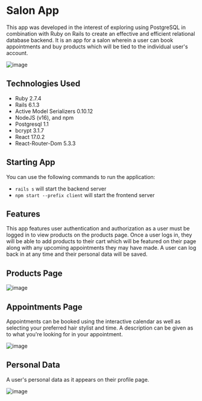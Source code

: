 # Salon App

This app was developed in the interest of exploring using PostgreSQL in combination with Ruby on Rails to create an effective and efficient relational database backend. It is an app for a salon wherein a user can book appointments and buy products which will be tied to the individual user's account.

![image](https://user-images.githubusercontent.com/104173081/205161095-eee18eef-a660-4f9c-9c91-940628245dcb.png)

## Technologies Used

- Ruby 2.7.4
- Rails 6.1.3
- Active Model Serializers 0.10.12
- NodeJS (v16), and npm
- Postgresql 1.1
- bcrypt 3.1.7
- React 17.0.2
- React-Router-Dom 5.3.3

## Starting App

You can use the following commands to run the application:

- `rails s` will start the backend server
- `npm start --prefix client` will start the frontend server

## Features

This app features user authentication and authorization as a user must be logged in to view products on the products page. Once a user logs in, they will be able to add products to their cart which will be featured on their page along with any upcoming appointments they may have made. A user can log back in at any time and their personal data will be saved.

## Products Page

![image](https://user-images.githubusercontent.com/104173081/205161380-032c07f6-e4f1-46a5-a37b-ee7f0c1bb0f6.png)

## Appointments Page

Appointments can be booked using the interactive calendar as well as selecting your preferred hair stylist and time. A description can be given as to what you're looking for in your appointment.

![image](https://user-images.githubusercontent.com/104173081/205161458-7f0914cd-0698-4a3c-a60f-d3ad2e4278ab.png)

## Personal Data

A user's personal data as it appears on their profile page.

![image](https://user-images.githubusercontent.com/104173081/205161893-6e5acc51-4e8f-4e45-996d-dd91b9967a52.png)
